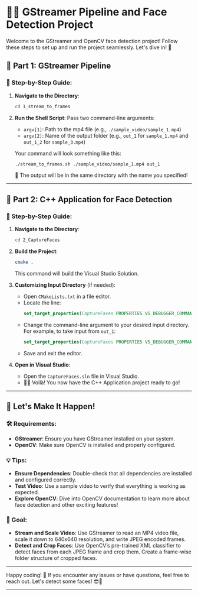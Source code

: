 # 🎥🚀 GStreamer Pipeline and Face Detection Project

Welcome to the GStreamer and OpenCV face detection project! Follow these steps to set up and run the project seamlessly. Let's dive in! 🌊

## 🌟 Part 1: GStreamer Pipeline

### 📜 Step-by-Step Guide:

1. **Navigate to the Directory**:
   ```sh
   cd 1_stream_to_frames
   ```

2. **Run the Shell Script**:
   Pass two command-line arguments:
   - `argv[1]`: Path to the mp4 file (e.g., `./sample_video/sample_1.mp4`)
   - `argv[2]`: Name of the output folder (e.g., `out_1` for `sample_1.mp4` and `out_1_2` for `sample_3.mp4`)

   Your command will look something like this:
   ```sh
   ./stream_to_frames.sh ./sample_video/sample_1.mp4 out_1
   ```
   🎉 The output will be in the same directory with the name you specified!

---

## 🌟 Part 2: C++ Application for Face Detection

### 📜 Step-by-Step Guide:

1. **Navigate to the Directory**:
   ```sh
   cd 2_CaptureFaces
   ```

2. **Build the Project**:
   ```sh
   cmake .
   ```
   This command will build the Visual Studio Solution.

3. **Customizing Input Directory** (if needed):
   - Open `CMakeLists.txt` in a file editor.
   - Locate the line:
     ```cmake
     set_target_properties(CaptureFaces PROPERTIES VS_DEBUGGER_COMMAND_ARGUMENTS "../1_stream_to_frames/out_1_2/")
     ```
   - Change the command-line argument to your desired input directory. For example, to take input from `out_1`:
     ```cmake
     set_target_properties(CaptureFaces PROPERTIES VS_DEBUGGER_COMMAND_ARGUMENTS "../1_stream_to_frames/out_1/")
     ```
   - Save and exit the editor.

4. **Open in Visual Studio**:
   - Open the `CaptureFaces.sln` file in Visual Studio.
   - 🎨✨ Voilà! You now have the C++ Application project ready to go!

---

## 🚀 Let's Make It Happen!

### 🛠️ Requirements:

- **GStreamer**: Ensure you have GStreamer installed on your system.
- **OpenCV**: Make sure OpenCV is installed and properly configured.

### 💡 Tips:

- **Ensure Dependencies**: Double-check that all dependencies are installed and configured correctly.
- **Test Video**: Use a sample video to verify that everything is working as expected.
- **Explore OpenCV**: Dive into OpenCV documentation to learn more about face detection and other exciting features!

### 🎯 Goal:

- **Stream and Scale Video**: Use GStreamer to read an MP4 video file, scale it down to 640x640 resolution, and write JPEG encoded frames.
- **Detect and Crop Faces**: Use OpenCV’s pre-trained XML classifier to detect faces from each JPEG frame and crop them. Create a frame-wise folder structure of cropped faces.

---

Happy coding! 🌟 If you encounter any issues or have questions, feel free to reach out. Let's detect some faces! 😎📸

---